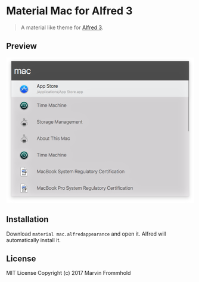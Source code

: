 # Material Mac for Alfred 3

> A material like theme for [Alfred 3](https://www.alfredapp.com/).

## Preview

![preview](screenshot.png?raw=true)

## Installation

Download `material mac.alfredappearance` and open it. Alfred will automatically install it.

## License

MIT License Copyright (c) 2017 Marvin Frommhold
